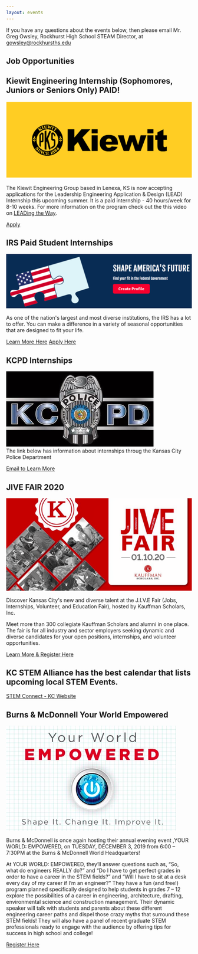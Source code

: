```yaml
---
layout: events
---
```



If you have any questions about the events below, then please email Mr. Greg Owsley, Rockhurst High School STEAM Director, at gowsley@rockhursths.edu  

## Job Opportunities

## Kiewit Engineering Internship (Sophomores, Juniors or Seniors Only) PAID!

<div class="flex-wrapper">
  <img src="/img/Kiewit Logo.png">
</div>    

The Kiewit Engineering Group based in Lenexa, KS is now accepting applications for the Leadership Engineering Application & Design (LEAD) Internship this upcoming summer. It is a paid internship - 40 hours/week for 8-10 weeks. For more information on the program check out the this video on [LEADing the Way](https://www.youtube.com/watch?v=AeZVGiw37UM). 

<a class="btn btn-primary" href="https://kiewitcareers.kiewit.com/job/Lenexa-LEAD-Internship-Kiewit-Power-Engineers-KS-66210/599075500/" role="button">Apply</a>

## IRS Paid Student Internships

<div class="flex-wrapper">
  <img src="/img/IRSJobs.png">
</div>   

As one of the nation's largest and most diverse institutions, the IRS has a lot to offer. You can make a difference in a variety of seasonal opportunities that are designed to fit your life. 

<a class="btn btn-primary" href="https://drive.google.com/file/d/0B1-JIRrX_4I5ODB2UWRhZWFQVXVWQ1kydnN2VEdURl9jN1ZZ/view?usp=sharing" role="button">Learn More Here</a>
<a class="btn btn-primary" href="https://www.usajobs.gov/" role="button">Apply Here</a>

## KCPD Internships
<div class="flex-wrapper">
  <img src="/img/KCPD-logo-400x204.jpg">
</div>   
The link below has information about internships throug the Kansas City Police Department

<a class="btn btn-primary" href="https://drive.google.com/file/d/0B1-JIRrX_4I5WnEtQnZySTdhb0Z3R2JqZThUNFpFYmRPa2ZJ/view?usp=sharing" role="button">Email to Learn More</a>

## JIVE FAIR 2020
<div class="flex-wrapper">
  <img src="/img/JIVE FAIR.png">
</div>   

Discover Kansas City's new and diverse talent at the J.I.V.E Fair (Jobs, Internships, Volunteer, and Education Fair), hosted by Kauffman Scholars, Inc.

Meet more than 300 collegiate Kauffman Scholars and alumni in one place. The fair is for all industry and sector employers seeking dynamic and diverse candidates for your open positions, internships, and volunteer opportunities.

<a class="btn btn-primary" href="https://www.eventbrite.com/e/jive-fair-2020-discover-new-diverse-kc-talent-registration-71416020239?mc_cid=e477828a09&mc_eid=94e526aa43&aff=odeimcmailchimp&mc_cid=c6ad358588&mc_eid=c05034b62c" role="button">Learn More & Register Here</a>

## KC STEM Alliance has the best calendar that lists upcoming local STEM Events.

[STEM Connect - KC Website](https://www.kcstem.org/events/)

## Burns & McDonnell Your World Empowered
<div class="flex-wrapper">
  <img src="/img/Burns&McDonnellYourWorldEmpowered.png">
</div>   

Burns & McDonnell is once again hosting their annual evening event ,YOUR WORLD: EMPOWERED, on TUESDAY, DECEMBER 3, 2019 from 6:00 – 7:30PM at the Burns & McDonnell World Headquarters! 

At YOUR WORLD: EMPOWERED, they’ll answer questions such as, “So, what do engineers REALLY do?” and “Do I have to get perfect grades in order to have a career in the STEM fields?” and “Will I have to sit at a desk every day of my career if I’m an engineer?” They have a fun (and free!) program planned specifically designed to help students in grades 7 – 12 explore the possibilities of a career in engineering, architecture, drafting, environmental science and construction management. Their dynamic speaker will talk with students and parents about these different engineering career paths and dispel those crazy myths that surround these STEM fields! They will also have a panel of recent graduate STEM professionals ready to engage with the audience by offering tips for success in high school and college!

<a class="btn btn-primary" href="https://internal.burnsmcd.com/youre-invited-your-world-empowered-2019?utm_campaign=CORP_STEM&utm_source=CORP_HR_YourWorldEmpowered_Vanity_Empowered2019_LP-RSVP_13779&utm_medium=PDF%20Invitation" role="button">Register Here</a>

